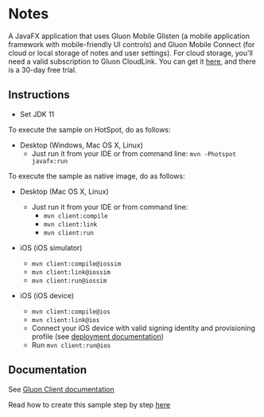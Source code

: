 Notes
=======

A JavaFX application that uses Gluon Mobile Glisten (a mobile application framework with mobile-friendly UI controls) and Gluon Mobile Connect (for cloud or local storage of notes and user settings). 
For cloud storage, you'll need a valid subscription to Gluon CloudLink. You can get it [here](http://gluonhq.com/products/cloudlink/buy/), and there is a 30-day free trial.

Instructions
------------
- Set JDK 11

To execute the sample on HotSpot, do as follows:

* Desktop (Windows, Mac OS X, Linux)
  - Just run it from your IDE or from command line: `mvn -Photspot javafx:run`

To execute the sample as native image, do as follows:

* Desktop (Mac OS X, Linux)
  - Just run it from your IDE or from command line: 
     - `mvn client:compile`
     - `mvn client:link` 
     - `mvn client:run`

* iOS (iOS simulator)
   - `mvn client:compile@iossim`
   - `mvn client:link@iossim`
   - `mvn client:run@iossim`

* iOS (iOS device)
   - `mvn client:compile@ios`
   - `mvn client:link@ios`
   - Connect your iOS device with valid signing identity and provisioning profile (see [deployment documentation](https://docs.gluonhq.com/client/#_ios_deployment))
   - Run `mvn client:run@ios`

Documentation
-------------

See [Gluon Client documentation](https://docs.gluonhq.com/client)

Read how to create this sample step by step [here](http://docs.gluonhq.com/samples/notes/)
